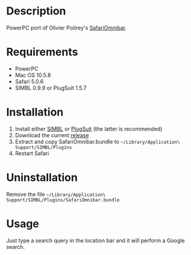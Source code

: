 Description
===========

PowerPC port of Olivier Poitrey's [SafariOmnibar](https://github.com/rs/SafariOmnibar).

Requirements
============

- PowerPC
- Mac OS 10.5.8
- Safari 5.0.6
- SIMBL 0.9.9 or PlugSuit 1.5.7

Installation
============

1. Install either [SIMBL](http://www.culater.net/software/SIMBL/SIMBL.php) or [PlugSuit](http://infinite-labs.net/plugsuit/) (the latter is recommended)
2. Download the current [release](https://github.com/stefanschmidt/SafariOmnibar/downloads)
3. Extract and copy SafariOmnibar.bundle to `~/Library/Application\ Support/SIMBL/Plugins`
4. Restart Safari

Uninstallation
==============

Remove the file `~/Library/Application\ Support/SIMBL/Plugins/SafariOmnibar.bundle`

Usage
=====

Just type a search query in the location bar and it will perform a Google search.
